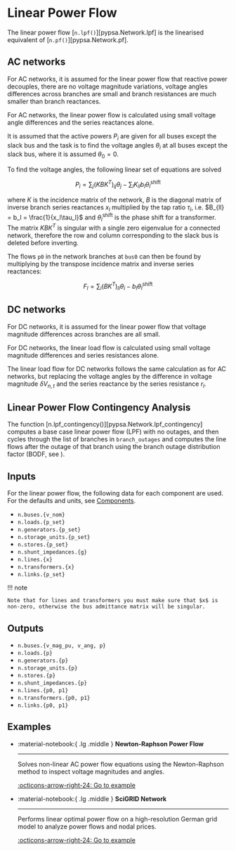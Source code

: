 
# Linear Power Flow

The linear power flow [`n.lpf()`][pypsa.Network.lpf] is the linearised equivalent of [`n.pf()`][pypsa.Network.pf].

## AC networks

For AC networks, it is assumed for the linear power flow that reactive power decouples, there are no voltage magnitude variations, voltage angles differences across branches are small and branch resistances are much smaller than branch reactances.

For AC networks, the linear power flow is calculated using small voltage angle differences and the series reactances alone.

It is assumed that the active powers $P_i$ are given for all buses except the slack bus and the task is to find the voltage angles $\theta_i$ at all buses except the slack bus, where it is assumed $\theta_0 = 0$.

To find the voltage angles, the following linear set of equations are solved

$$P_i = \sum_j (KBK^T)_{ij} \theta_j - \sum_l K_{il} b_l \theta_l^{\textrm{shift}}$$

where $K$ is the incidence matrix of the network, $B$ is the diagonal matrix of inverse branch series reactances $x_l$ multiplied by the tap ratio $\tau_l$, i.e. $B_{ll} = b_l = \frac{1}{x_l\tau_l}$ and $\theta_l^{\textrm{shift}}$ is the phase shift for a transformer. The matrix $KBK^T$ is singular with a single zero eigenvalue for a connected network, therefore the row and column corresponding to the slack bus is deleted before inverting.

The flows `p0` in the network branches at `bus0` can then be found by multiplying by the transpose incidence matrix and inverse series reactances:

$$F_l = \sum_i (BK^T)_{li} \theta_i - b_l \theta_l^{\textrm{shift}}$$

## DC networks

For DC networks, it is assumed for the linear power flow that voltage magnitude differences across branches are all small.

For DC networks, the linear load flow is calculated using small voltage magnitude differences and series resistances alone.

The linear load flow for DC networks follows the same calculation as for AC networks, but replacing the voltage angles by the difference in voltage magnitude $\delta V_{n,t}$ and the series reactance by the series resistance $r_l$.


## Linear Power Flow Contingency Analysis

The function [n.lpf_contingency()][pypsa.Network.lpf_contingency] computes a
base case linear power flow (LPF) with no outages, and then cycles through the
list of branches in `branch_outages` and computes the line flows after the
outage of that branch using the branch outage distribution factor (BODF, see []()).


## Inputs

For the linear power flow, the following data for each component are used. For the defaults and units, see [Components](/user-guide/components).

- `n.buses.{v_nom}`
- `n.loads.{p_set}`
- `n.generators.{p_set}`
- `n.storage_units.{p_set}`
- `n.stores.{p_set}`
- `n.shunt_impedances.{g}`
- `n.lines.{x}`
- `n.transformers.{x}`
- `n.links.{p_set}`

!!! note

    Note that for lines and transformers you must make sure that $x$ is non-zero, otherwise the bus admittance matrix will be singular.

## Outputs

- `n.buses.{v_mag_pu, v_ang, p}`
- `n.loads.{p}`
- `n.generators.{p}`
- `n.storage_units.{p}`
- `n.stores.{p}`
- `n.shunt_impedances.{p}`
- `n.lines.{p0, p1}`
- `n.transformers.{p0, p1}`
- `n.links.{p0, p1}`


## Examples

<div class="grid cards" markdown>


-   :material-notebook:{ .lg .middle } **Newton-Raphson Power Flow**

    ---

    Solves non-linear AC power flow equations using the Newton-Raphson method to inspect voltage magnitudes and angles.

    [:octicons-arrow-right-24: Go to example](../examples/minimal_example_pf.ipynb)

-   :material-notebook:{ .lg .middle } **SciGRID Network**

    ---

    Performs linear optimal power flow on a high-resolution German grid model to analyze power flows and nodal prices.

    [:octicons-arrow-right-24: Go to example](../examples/scigrid-lopf-then-pf.ipynb)

</div>